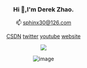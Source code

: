<div id="img"align=center>
  
### Hi 👋,I'm Derek Zhao.

 📫 sphinx30@126.com
 
[CSDN](https://blog.csdn.net/2402_82616859?type=blog)    [twitter](https://x.com/dqtx760)   [youtube](https://www.youtube.com/@dqtx760/videos)    [website](https://bento.me/dqtx)

![](https://github-readme-stats.vercel.app/api?username=dqtx760&show_icons=true&theme=transparent)


![image](https://github.com/user-attachments/assets/1a3a441c-02ea-47df-b494-185f201f2807)



